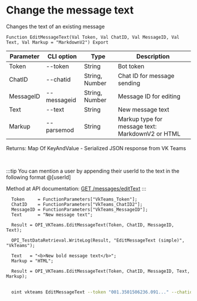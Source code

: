 ﻿---
sidebar_position: 4
---

# Change the message text
 Changes the text of an existing message



`Function EditMessageText(Val Token, Val ChatID, Val MessageID, Val Text, Val Markup = "MarkdownV2") Export`

  | Parameter | CLI option | Type | Description |
  |-|-|-|-|
  | Token | --token | String | Bot token |
  | ChatID | --chatid | String, Number | Chat ID for message sending |
  | MessageID | --messageid | String, Number | Message ID for editing |
  | Text | --text | String | New message text |
  | Markup | --parsemod | String | Markup type for message text: MarkdownV2 or HTML |

  
  Returns:  Map Of KeyAndValue - Serialized JSON response from VK Teams

<br/>

:::tip
You can mention a user by appending their userId to the text in the following format @[userId]

 Method at API documentation: [GET /messages/editText](https://teams.vk.com/botapi/#/messages/get_messages_editText)
:::
<br/>


```bsl title="Code example"
  Token     = FunctionParameters["VkTeams_Token"];
  ChatID    = FunctionParameters["VkTeams_ChatID2"];
  MessageID = FunctionParameters["VkTeams_MessageID"];
  Text      = "New message text";
  
  Result = OPI_VKTeams.EditMessageText(Token, ChatID, MessageID, Text);
  
  OPI_TestDataRetrieval.WriteLog(Result, "EditMessageText (simple)", "VkTeams");
  
  Text   = "<b>New bold message text</b>";
  Markup = "HTML";
  
  Result = OPI_VKTeams.EditMessageText(Token, ChatID, MessageID, Text, Markup);
```



```sh title="CLI command example"
    
  oint vkteams EditMessageText --token "001.3501506236.091..." --chatid "689203963@chat.agent" --messageid "7402287649739767956" --text %text% --parsemod "HTML"

```

```json title="Result"

```
